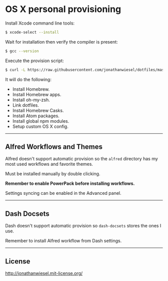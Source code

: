 # OS X personal provisioning

Install Xcode command line tools:

```sh
$ xcode-select --install
```

Wait for installation then verify the compiler is present:

```sh
$ gcc --version
```

Execute the provision script:

```sh
$ curl -L https://raw.githubusercontent.com/jonathanwiesel/dotfiles/master/bootstrap.sh | sh
```

It will do the following:

* Install Homebrew.
* Install Homebrew apps.
* Install oh-my-zsh.
* Link dotfiles.
* Install Homebrew Casks.
* Install Atom packages.
* Install global npm modules.
* Setup custom OS X config.

***

## Alfred Workflows and Themes

Alfred doesn't support automatic provision so the `alfred` directory has my most used workflows and favorite themes.

Must be installed manually by double clicking.

**Remember to enable PowerPack before installing workflows.**

Settings syncing can be enabled in the Advanced panel.

***

## Dash Docsets

Dash doesn't support automatic provision so `dash-docsets` stores the ones I use.

Remember to install Alfred workflow from Dash settings.

***

## License

http://jonathanwiesel.mit-license.org/
